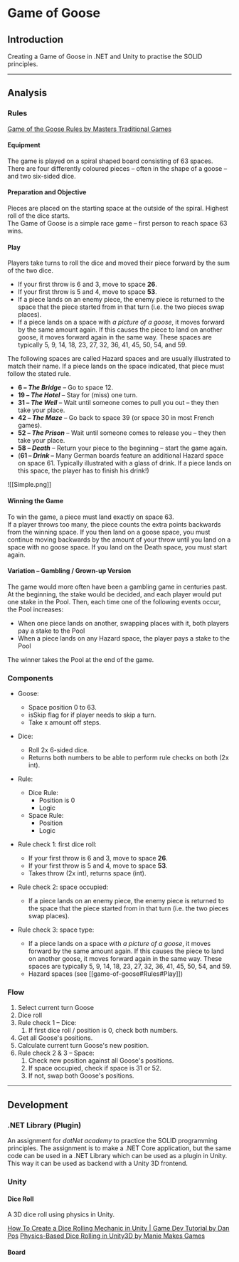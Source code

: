 # Game of Goose

## Introduction

Creating a Game of Goose in .NET and Unity to practise the SOLID principles.

---

## Analysis

### Rules

[Game of the Goose Rules by Masters Traditional Games](https://www.mastersofgames.com/rules/goose-game-rules.htm)

#### Equipment

The game is played on a spiral shaped board consisting of 63 spaces. There are four differently coloured pieces – often in the shape of a goose – and two six-sided dice.  

#### Preparation and Objective

Pieces are placed on the starting space at the outside of the spiral.
Highest roll of the dice starts.  
The Game of Goose is a simple race game – first person to reach space 63 wins.  

#### Play

Players take turns to roll the dice and moved their piece forward by the sum of the two dice.  
- If your first throw is 6 and 3, move to space **26**.
- If your first throw is 5 and 4, move to space **53**.
- If a piece lands on an enemy piece, the enemy piece is returned to the space that the piece started from in that turn (i.e. the two pieces swap places).
- If a piece lands on a space with *a picture of a goose*, it moves forward by the same amount again. If this causes the piece to land on another goose, it moves forward again in the same way. These spaces are typically 5, 9, 14, 18, 23, 27, 32, 36, 41, 45, 50, 54, and 59.

The following spaces are called Hazard spaces and are usually illustrated to match their name. If a piece lands on the space indicated, that piece must follow the stated rule.  
  
- **6 – _The Bridge_** – Go to space 12.
- **19 – _The Hotel_** – Stay for (miss) one turn.
- **31 – _The Well_** – Wait until someone comes to pull you out – they then take your place.
- **42 – _The Maze_** – Go back to space 39 (or space 30 in most French games).
- **52 – _The Prison_** – Wait until someone comes to release you – they then take your place.
- **58 – _Death_** – Return your piece to the beginning – start the game again.
- (**61 – _Drink_ –** Many German boards feature an additional Hazard space on space 61. Typically illustrated with a glass of drink. If a piece lands on this space, the player has to finish his drink!)

![[Simple.png]]

#### Winning the Game

To win the game, a piece must land exactly on space 63.  
If a player throws too many, the piece counts the extra points backwards from the winning space. If you then land on a goose space, you must continue moving backwards by the amount of your throw until you land on a space with no goose space. If you land on the Death space, you must start again.  

#### Variation – Gambling / Grown-up Version

The game would more often have been a gambling game in centuries past. At the beginning, the stake would be decided, and each player would put one stake in the Pool. Then, each time one of the following events occur, the Pool increases:  
  
- When one piece lands on another, swapping places with it, both players pay a stake to the Pool
- When a piece lands on any Hazard space, the player pays a stake to the Pool
  
The winner takes the Pool at the end of the game. 


### Components

- Goose:
	- Space position 0 to 63.
	- isSkip flag for if player needs to skip a turn.
	- Take x amount off steps.

- Dice:
	- Roll 2x 6-sided dice.
	- Returns both numbers to be able to perform rule checks on both (2x int).

- Rule:
	- Dice Rule:
		- Position is 0
		- Logic
	- Space Rule:
		- Position
		- Logic

- Rule check 1: first dice roll:
	- If your first throw is 6 and 3, move to space **26**.
	- If your first throw is 5 and 4, move to space **53**.
	- Takes throw (2x int), returns space (int).

- Rule check 2: space occupied:
	- If a piece lands on an enemy piece, the enemy piece is returned to the space that the piece started from in that turn (i.e. the two pieces swap places).

- Rule check 3: space type:
	- If a piece lands on a space with *a picture of a goose*, it moves forward by the same amount again. If this causes the piece to land on another goose, it moves forward again in the same way. These spaces are typically 5, 9, 14, 18, 23, 27, 32, 36, 41, 45, 50, 54, and 59.
	- Hazard spaces (see [[game-of-goose#Rules#Play]])


### Flow

1. Select current turn Goose
2. Dice roll
3. Rule check 1 – Dice: 
	1. If first dice roll / position is 0, check both numbers.
4. Get all Goose's positions.
5. Calculate current turn Goose's new position.
6. Rule check 2 & 3 – Space: 
	1. Check new position against all Goose's positions.
	2. If space occupied, check if space is 31 or 52.
	3. If not, swap both Goose's positions.


---

## Development

### .NET Library (Plugin)

An assignment for *dotNet academy* to practice the SOLID programming principles.
The assignment is to make a .NET Core application, but the same code can be used in a .NET Library which can be used as a plugin in Unity. This way it can be used as backend with a Unity 3D frontend.

### Unity

#### Dice Roll

A 3D dice roll using physics in Unity.

[How To Create a Dice Rolling Mechanic in Unity | Game Dev Tutorial by Dan Pos](https://www.youtube.com/watch?v=cd66wLNvVh8)
[Physics-Based Dice Rolling in Unity3D by Manie Makes Games](https://www.youtube.com/watch?v=0-v4CbuJ5jI)

#### Board



